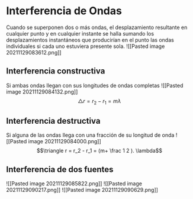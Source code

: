 # Interferencia de Ondas
Cuando se superponen dos o más ondas, el desplazamiento resultante en cualquier punto y en cualquier instante se halla sumando los desplazamientos instantáneos que producirían en el punto las ondas individuales si cada uno estuviera presente sola.
![[Pasted image 20211129083612.png]]

## Interferencia constructiva
Si ambas ondas llegan con sus longitudes de ondas completas
![[Pasted image 20211129084132.png]]
$$\triangle r = r_2-r_1 = m \lambda$$
## Interferencia destructiva
Si alguna de las ondas llega con una fracción de su longitud de onda
![[Pasted image 20211129084000.png]]
$$\triangle r = r_2 - r_1 = (m+ \frac 1 2 ). \lambda$$

## Interferencia de dos fuentes
![[Pasted image 20211129085822.png]]
![[Pasted image 20211129090217.png]]
![[Pasted image 20211129090629.png]]